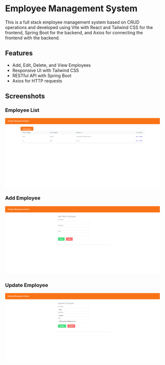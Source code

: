# Employee Management System

This is a full stack employee management system based on CRUD operations and developed using Vite with React and Tailwind CSS for the frontend, Spring Boot for the backend, and Axios for connecting the frontend with the backend.

## Features

- Add, Edit, Delete, and View Employees
- Responsive UI with Tailwind CSS
- RESTful API with Spring Boot
- Axios for HTTP requests

## Screenshots

### Employee List

![Employee List](https://github.com/viidhii17/EmployeeManagementSystem/blob/main/EmployeeList.png)

### Add Employee 

![Add Employee](https://github.com/viidhii17/EmployeeManagementSystem/blob/main/AddEmployee.png)

### Update Employee 

![Update Employee](https://github.com/viidhii17/EmployeeManagementSystem/blob/main/UpdateEmployee.png)

